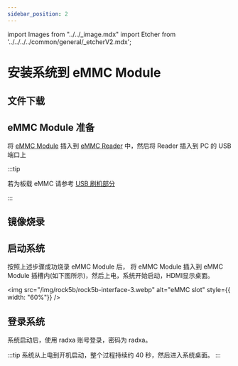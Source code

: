 ```yaml
---
sidebar_position: 2
---
```


import Images from "../../\_image.mdx"
import Etcher from '../../../../common/general/\_etcherV2.mdx';

# 安装系统到 eMMC Module

## 文件下载

<Images loader={false} system_img={true} spi_img={false} />

## eMMC Module 准备

将 [eMMC Module](../../../../accessories/emmc_module) 插入到 [eMMC Reader](../../../../accessories/emmc_reader) 中，然后将 Reader 插入到 PC 的 USB 端口上

:::tip

若为板载 eMMC 请参考 [USB 刷机部分](../../low-level-dev/maskrom/)

:::

## 镜像烧录

<Etcher/>

## 启动系统

按照上述步骤成功烧录 eMMC Module 后， 将 eMMC Module 插入到 eMMC Module 插槽内(如下图所示)，然后上电，系统开始启动，HDMI显示桌面。

<img
src="/img/rock5b/rock5b-interface-3.webp"
alt="eMMC slot"
style={{ width: "60%"}}
/>

## 登录系统

系统启动后，使用 radxa 账号登录，密码为 radxa。

:::tip
系统从上电到开机启动，整个过程持续约 40 秒，然后进入系统桌面。
:::
